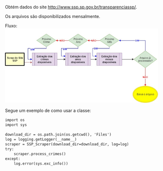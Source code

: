 Obtém dados do site http://www.ssp.sp.gov.br/transparenciassp/.

Os arquivos são disponibilizados mensalmente.

Fluxo:
![alt text](img/SSPDiagram.jpg)

Segue um exemplo de como usar a classe:

```
import os
import sys

download_dir = os.path.join(os.getcwd(), 'Files')
log = logging.getLogger(__name__)
scraper = SSP_Scraper(download_dir=download_dir, log=log)
try:          
    scraper.process_crimes()
except:
    log.error(sys.exc_info())
```